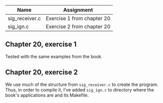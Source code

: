 | Name | Assignment |
| ---- | ---------- |
| sig_receiver.c  | Exercise 1 from chapter 20 |
| sig_ign.c  | Exercise 2 from chapter 20 |

## Chapter 20, exercise 1

Tested with the same examples from the book.

## Chapter 20, exercise 2

We use much of the structure from `sig_receiver.c` to create the program. Thus, in order to compile it, I've added `sig_ign.c` to directory where the book's applications are and its Makefile.

